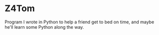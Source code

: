 # Z4Tom
Program I wrote in Python to help a friend get to bed on time, and maybe he'll learn some Python along the way.
